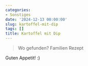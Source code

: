 ```yaml
---
categories:
- Sonstiges
date: '2024-12-13 00:00:00'
slug: kartoffel-mit-dip
tags: []
title: Kartoffel mit Dip
---
```



> Wo gefunden? Familien Rezept

Guten Appetit! :)
